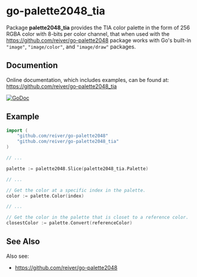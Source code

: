 # go-palette2048_tia

Package **palette2048_tia** provides the TIA color palette in the form of 256 RGBA color with 8-bits per color channel,
that when used with the https://github.com/reiver/go-palette2048 package works with Go's built-in `"image"`, `"image/color"`, and `"image/draw"` packages.

## Documention

Online documentation, which includes examples, can be found at: https://github.com/reiver/go-palette2048_tia

[![GoDoc](https://godoc.org/github.com/reiver/go-palette2048_tia?status.svg)](https://godoc.org/github.com/reiver/go-palette2048_tia)

## Example

```go
import (
	"github.com/reiver/go-palette2048"
	"github.com/reiver/go-palette2048_tia"
)

// ...

palette := palette2048.Slice(palette2048_tia.Palette)

// ...

// Get the color at a specific index in the palette.
color := palette.Color(index)

// ...

// Get the color in the palette that is closet to a reference color.
closestColor := palette.Convert(referenceColor)
```

## See Also

Also see:

* https://github.com/reiver/go-palette2048
